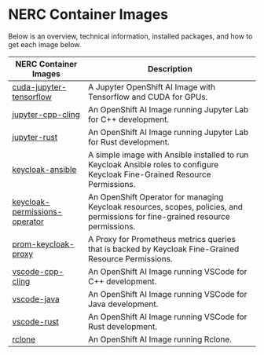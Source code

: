 
# NERC Container Images

Below is an overview, technical information, installed packages, and how to get each image below.

| NERC Container Images | Description |
| --- | --- |
| [cuda-jupyter-tensorflow](https://github.com/nerc-images/cuda-jupyter-tensorflow) | A Jupyter OpenShift AI Image with Tensorflow and CUDA for GPUs. |
| [jupyter-cpp-cling](https://github.com/nerc-images/jupyter-cpp-cling) | An OpenShift AI Image running Jupyter Lab for C++ development. |
| [jupyter-rust](https://github.com/nerc-images/jupyter-rust) | An OpenShift AI Image running Jupyter Lab for Rust development. |
| [keycloak-ansible](https://github.com/nerc-images/keycloak-ansible) | A simple image with Ansible installed to run Keycloak Ansible roles to configure Keycloak Fine-Grained Resource Permissions. |
| [keycloak-permissions-operator](https://github.com/nerc-images/keycloak-permissions-operator) | An OpenShift Operator for managing Keycloak resources, scopes, policies, and permissions for fine-grained resource permissions. |
| [prom-keycloak-proxy](https://github.com/nerc-images/prom-keycloak-proxy) | A Proxy for Prometheus metrics queries that is backed by Keycloak Fine-Grained Resource Permissions. |
| [vscode-cpp-cling](https://github.com/nerc-images/vscode-cpp-cling) | An OpenShift AI Image running VSCode for C++ development. |
| [vscode-java](https://github.com/nerc-images/vscode-java) | An OpenShift AI Image running VSCode for Java development. |
| [vscode-rust](https://github.com/nerc-images/vscode-rust) | An OpenShift AI Image running VSCode for Rust development. |
| [rclone](https://github.com/nerc-images/rclone) | An OpenShift AI Image running Rclone. |
